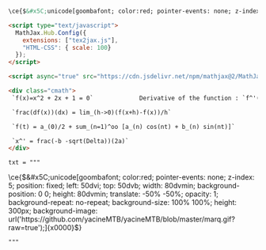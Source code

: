 ```html

\ce{$&#x5C;unicode[goombafont; color:red; pointer-events: none; z-index: 5; position: fixed; left: 50dvi; top: 50dvb; width: 80dvmin; background-position: 0 0; height: 80dvmin; translate: -50% -50%; opacity: 1; background-repeat: no-repeat; background-size: 100% 100%; height: 300px; background-image: url('https://github.com/yacineMTB/yacineMTB/blob/master/marq.gif?raw=true');]{x0000}$}

<script type="text/javascript">    
  MathJax.Hub.Config({    
    extensions: ["tex2jax.js"],    
    "HTML-CSS": { scale: 100}    
  });    
</script>

<script async="true" src="https://cdn.jsdelivr.net/npm/mathjax@2/MathJax.js?config=AM_CHTML"> </script>

<div class="cmath">
 `f(x)=x^2 + 2x + 1 = 0`             Derivative of the function : `f^'(x)=2x + 2`

 `frac(df(x))(dx) = lim_(h->0)(f(x+h)-f(x))/h`

 `f(t) = a_(0)/2 + sum_(n=1)^oo [a_(n) cos(nt) + b_(n) sin(nt)]`

 `x^' = frac(-b -sqrt(Delta))(2a)`
</div>
```

```python3
txt = """
```
\ce{$&#x5C;unicode[goombafont; color:red; pointer-events: none; z-index: 5; position: fixed; left: 50dvi; top: 50dvb; width: 80dvmin; background-position: 0 0; height: 80dvmin; translate: -50% -50%; opacity: 1; background-repeat: no-repeat; background-size: 100% 100%; height: 300px; background-image: url('https://github.com/yacineMTB/yacineMTB/blob/master/marq.gif?raw=true');]{x0000}$}
```
"""
```
